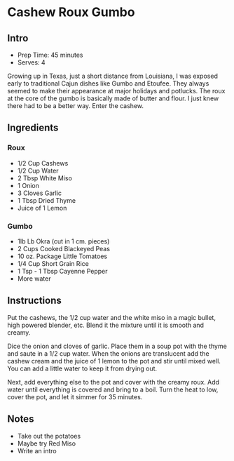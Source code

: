 # Cashew Roux Gumbo

## Intro

- Prep Time: 45 minutes
- Serves: 4

Growing up in Texas, just a short distance from Louisiana, I was exposed early to traditional Cajun dishes like Gumbo and Etoufee. They always seemed to make their appearance at major holidays and potlucks. The roux at the core of the gumbo is basically made of butter and flour. I just knew there had to be a better way. Enter the cashew.

## Ingredients

### Roux

- 1/2 Cup Cashews
- 1/2 Cup Water
- 2 Tbsp White Miso
- 1 Onion
- 3 Cloves Garlic
- 1 Tbsp Dried Thyme
- Juice of 1 Lemon

### Gumbo

- 1lb Lb Okra (cut in 1 cm. pieces)
- 2 Cups Cooked Blackeyed Peas
- 10 oz. Package Little Tomatoes
- 1/4 Cup Short Grain Rice
- 1 Tsp - 1 Tbsp Cayenne Pepper
- More water

## Instructions

Put the cashews, the 1/2 cup water and the white miso in a magic bullet, high powered blender, etc. Blend it the mixture until it is smooth and creamy.

Dice the onion and cloves of garlic. Place them in a soup pot with the thyme and saute in a 1/2 cup water. When the onions are translucent add the cashew cream and the juice of 1 lemon to the pot and stir until mixed well. You can add a little water to keep it from drying out.

Next, add everything else to the pot and cover with the creamy roux. Add water until everything is covered and bring to a boil. Turn the heat to low, cover the pot, and let it simmer for 35 minutes.

## Notes

- Take out the potatoes
- Maybe try Red Miso
- Write an intro

